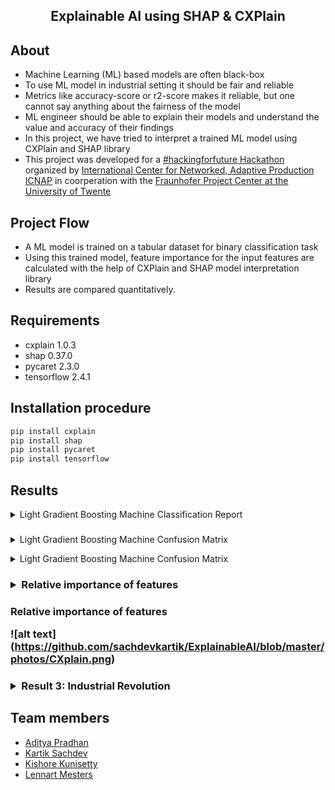 <h2 align="center">  Explainable AI using SHAP & CXPlain</h2>

## About
  * Machine Learning (ML) based models are often black-box
  * To use ML model in industrial setting it should be fair and reliable
  * Metrics like accuracy-score or r2-score makes it reliable, but one cannot say anything about the fairness of the model
  * ML engineer should be able to explain their models and understand the value and accuracy of their findings
  * In this project, we have tried to interpret a trained ML model using CXPlain and SHAP library
  * This project was developed for a [#hackingforfuture Hackathon](https://websites.fraunhofer.de/hacking-for-future/) organized by [International Center for Networked, Adaptive Production ICNAP](https://www.vernetzte-adaptive-produktion.de/en.html) in coorperation with the [Fraunhofer Project Center at the University of Twente](https://www.utwente.nl/en/fraunhofer/)
   


## Project Flow
  * A ML model is trained on a tabular dataset for binary classification task
  * Using this trained model, feature importance for the input features are calculated with the help of CXPlain and SHAP model interpretation library
 * Results are compared quantitatively.

 
## Requirements
 * cxplain 1.0.3
 * shap 0.37.0
 * pycaret 2.3.0
 * tensorflow 2.4.1

## Installation procedure
```python 
pip install cxplain
pip install shap
pip install pycaret
pip install tensorflow

```  
## Results
<details>
      <summary> Light Gradient Boosting Machine Classification Report</summary>
	<br>
 
 ![alt text](https://github.com/sachdevkartik/ExplainableAI/blob/master/photos/LGB2.png)
</details>

<h3 align="left"><Model Evaluation></h3><details>
      <summary> Light Gradient Boosting Machine Confusion Matrix</summary>
	<br>
 
 ![alt text](https://github.com/sachdevkartik/ExplainableAI/blob/master/photos/LGB1.png)
</details>

<p><details >
      <summary> Light Gradient Boosting Machine Confusion Matrix</summary>
        <br>
![Image](https://github.com/sachdevkartik/ExplainableAI/blob/master/photos/LGB1.png?raw=true)


</p></details>
 
<h3><SHAP><details>
    <summary> Relative importance of features</summary>

![alt text](https://github.com/sachdevkartik/ExplainableAI/blob/master/photos/SHAP1.png)
![alt text](https://github.com/sachdevkartik/ExplainableAI/blob/master/photos/SHAP4.png)

    <summary> Result showing how a particular feature affects a prediction</summary>

![alt text](https://github.com/sachdevkartik/ExplainableAI/blob/master/photos/SHAP2.png)

    <summary> Result showing how a particular feature affects a prediction</summary>

![alt text](https://github.com/sachdevkartik/ExplainableAI/blob/master/photos/SHAP2.png)


![image](https://user-images.githubusercontent.com/63906053/115167032-90e3a300-a0be-11eb-93f6-4c975537aec0.png)

![image](https://user-images.githubusercontent.com/63906053/115167048-9ccf6500-a0be-11eb-8a7e-b2e36f555949.png)
</details></h3>

 <h3><CXPlain>
      <summary> Relative importance of features</summary>
 
![alt text] (https://github.com/sachdevkartik/ExplainableAI/blob/master/photos/CXplain.png) 

</details></h3>


 <h3><details >
    <summary>Result 3: Industrial Revolution</summary>

![image](https://user-images.githubusercontent.com/63906053/115167425-39463700-a0c0-11eb-98bf-babc00c0b0be.png)

![image](https://user-images.githubusercontent.com/63906053/115167433-44996280-a0c0-11eb-8c6d-5543b344045d.png)

</details></h3>

## Team members
  * [Aditya Pradhan](https://www.linkedin.com/in/aditya-pradhan-3407b69a/)
  * [Kartik Sachdev](https://github.com/sachdevkartik)
  * [Kishore Kunisetty](https://github.com/kishoreKunisetty)
  * [Lennart Mesters](https://www.linkedin.com/in/lennart-mesters-b49873167/)
